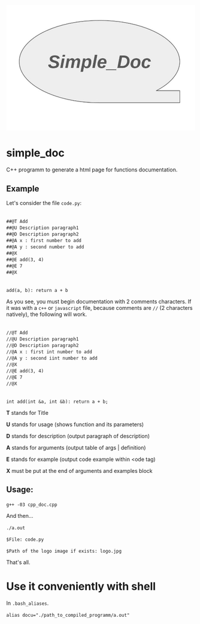 <img src = "logo.jpg">

# simple_doc

C++ programm to generate a html page for functions documentation.

## Example

Let's consider the file `code.py`:

<code>
##@T Add
##@U Description paragraph1
##@D Description paragraph2
##@A x : first number to add
##@A y : second number to add
##@X
##@E add(3, 4)
##@E 7
##@X

add(a, b):
    return a + b
</code>

As you see, you must begin documentation with 2 comments characters. If it was with a `c++` or `javascript` file, because comments are `//` (2 characters natively), the following will work.

<code>
//@T Add
//@U Description paragraph1
//@D Description paragraph2
//@A x : first int number to add
//@A y : second iint number to add
//@X
//@E add(3, 4)
//@E 7
//@X

int add(int &a, int &b):
    return a + b;
</code>

**T**  stands for Title

**U**  stands for usage (shows function and its parameters)

**D**  stands for description (output paragraph of description)

**A**  stands for arguments (output table of args | definition)

**E**  stands for example (output code example within <ode tag)

**X**  must be put at the end of arguments and examples block

## Usage:

`g++ -03 cpp_doc.cpp`

And then...

`./a.out`

`$File: code.py` 

`$Path of the logo image if exists: logo.jpg`

That's all.

# Use it conveniently with shell

In `.bash_aliases`.

`alias docu="./path_to_compiled_programm/a.out"`

